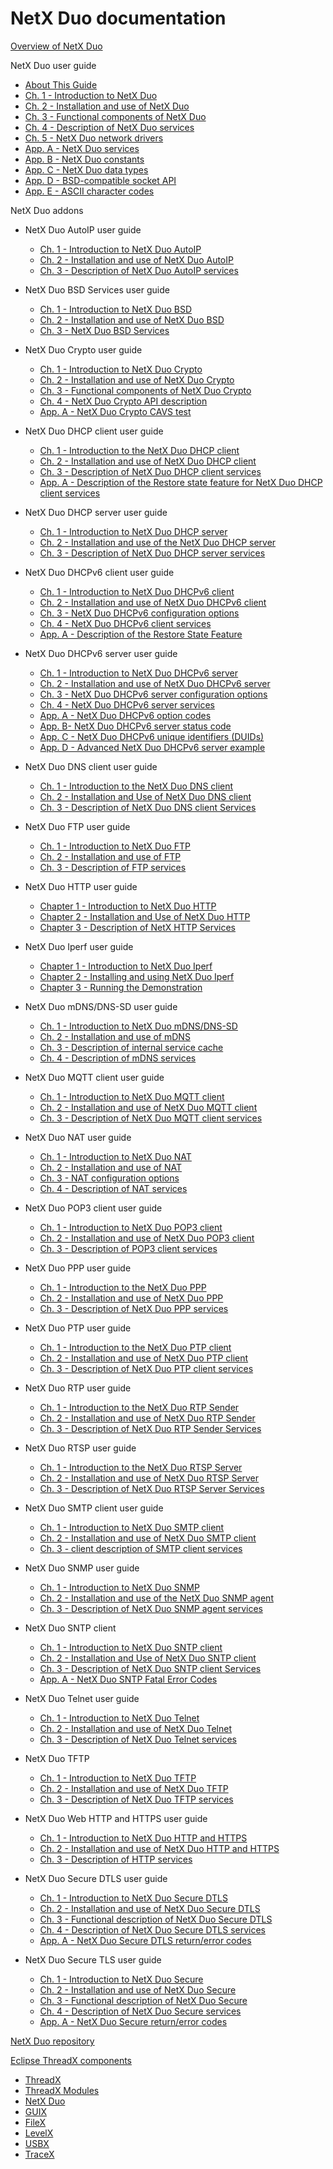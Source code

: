 # NetX Duo documentation

[Overview of NetX Duo](overview-netx-duo.md)

NetX Duo user guide
- [About This Guide](about-this-guide.md)
- [Ch. 1 - Introduction to NetX Duo](chapter1.md)
- [Ch. 2 - Installation and use of NetX Duo](chapter2.md)
- [Ch. 3 - Functional components of NetX Duo](chapter3.md)
- [Ch. 4 - Description of NetX Duo services](chapter4.md)
- [Ch. 5 - NetX Duo network drivers](chapter5.md)
- [App. A - NetX Duo services](appendix-a.md)
- [App. B - NetX Duo constants](appendix-b.md)
- [App. C - NetX Duo data types](appendix-c.md)
- [App. D - BSD-compatible socket API](appendix-d.md)
- [App. E - ASCII character codes](appendix-e.md)

NetX Duo addons
- NetX Duo AutoIP user guide
  - [Ch. 1 - Introduction to NetX Duo AutoIP](netx-duo-auto-ip/chapter1.md)
  - [Ch. 2 - Installation and use of NetX Duo AutoIP](netx-duo-auto-ip/chapter2.md)
  - [Ch. 3 - Description of NetX Duo AutoIP services](netx-duo-auto-ip/chapter3.md)

- NetX Duo BSD Services user guide
  - [Ch. 1 - Introduction to NetX Duo BSD](netx-duo-bsd/chapter1.md)
  - [Ch. 2 - Installation and use of NetX Duo BSD](netx-duo-bsd/chapter2.md)
  - [Ch. 3 - NetX Duo BSD Services](netx-duo-bsd/chapter3.md)

- NetX Duo Crypto user guide
  - [Ch. 1 - Introduction to NetX Duo Crypto](netx-duo-crypto/chapter1.md)
  - [Ch. 2 - Installation and use of NetX Duo Crypto](netx-duo-crypto/chapter2.md)
  - [Ch. 3 - Functional components of NetX Duo Crypto](netx-duo-crypto/chapter3.md)
  - [Ch. 4 - NetX Duo Crypto API description](netx-duo-crypto/chapter4.md)
  - [App. A - NetX Duo Crypto CAVS test](netx-duo-crypto/appendix-a.md)

- NetX Duo DHCP client user guide
  - [Ch. 1 - Introduction to the NetX Duo DHCP client](netx-duo-dhcp-client/chapter1.md)
  - [Ch. 2 - Installation and use of NetX Duo DHCP client](netx-duo-dhcp-client/chapter2.md)
  - [Ch. 3 - Description of NetX Duo DHCP client services](netx-duo-dhcp-client/chapter3.md)
  - [App. A - Description of the Restore state feature for NetX Duo DHCP client services](netx-duo-dhcp-client/appendix-a.md)

- NetX Duo DHCP server user guide
  - [Ch. 1 - Introduction to NetX Duo DHCP server](netx-duo-dhcp-server/chapter1.md)
  - [Ch. 2 - Installation and use of the NetX Duo DHCP server](netx-duo-dhcp-server/chapter2.md)
  - [Ch. 3 - Description of NetX Duo DHCP server services](netx-duo-dhcp-server/chapter3.md)

- NetX Duo DHCPv6 client user guide
  - [Ch. 1 - Introduction to NetX Duo DHCPv6 client](netx-duo-dhcpv6-client/chapter1.md)
  - [Ch. 2 - Installation and use of NetX Duo DHCPv6 client](netx-duo-dhcpv6-client/chapter2.md)
  - [Ch. 3 - NetX Duo DHCPv6 configuration options](netx-duo-dhcpv6-client/chapter3.md)
  - [Ch. 4 - NetX Duo DHCPv6 client services](netx-duo-dhcpv6-client/chapter4.md)
  - [App. A - Description of the Restore State Feature](netx-duo-dhcpv6-client/appendix-a.md)

- NetX Duo DHCPv6 server user guide
  - [Ch. 1 - Introduction to NetX Duo DHCPv6 server](netx-duo-dhcpv6-server/chapter1.md)
  - [Ch. 2 - Installation and use of NetX Duo DHCPv6 server](netx-duo-dhcpv6-server/chapter2.md)
  - [Ch. 3 - NetX Duo DHCPv6 server configuration options](netx-duo-dhcpv6-server/chapter3.md)
  - [Ch. 4 - NetX Duo DHCPv6 server services](netx-duo-dhcpv6-server/chapter4.md)
  - [App. A - NetX Duo DHCPv6 option codes](netx-duo-dhcpv6-server/appendix-a.md)
  - [App. B- NetX Duo DHCPv6 server status code](netx-duo-dhcpv6-server/appendix-b.md)
  - [App. C - NetX Duo DHCPv6 unique identifiers (DUIDs)](netx-duo-dhcpv6-server/appendix-c.md)
  - [App. D - Advanced NetX Duo DHCPv6 server example](netx-duo-dhcpv6-server/appendix-d.md)

- NetX Duo DNS client user guide
  - [Ch. 1 - Introduction to the NetX Duo DNS client](netx-duo-dns/chapter1.md)
  - [Ch. 2 - Installation and Use of NetX Duo DNS client](netx-duo-dns/chapter2.md)
  - [Ch. 3 - Description of NetX Duo DNS client Services](netx-duo-dns/chapter3.md)

- NetX Duo FTP user guide
  - [Ch. 1 - Introduction to NetX Duo FTP](netx-duo-ftp/chapter1.md)
  - [Ch. 2 - Installation and use of FTP](netx-duo-ftp/chapter2.md)
  - [Ch. 3 - Description of FTP services](netx-duo-ftp/chapter3.md)

- NetX Duo HTTP user guide
  - [Chapter 1 - Introduction to NetX Duo HTTP](netx-duo-http/Chapter1.md)
  - [Chapter 2 - Installation and Use of NetX Duo HTTP](netx-duo-http/Chapter2.md)
  - [Chapter 3 - Description of NetX HTTP Services](netx-duo-http/Chapter3.md)

- NetX Duo Iperf user guide
  - [Chapter 1 - Introduction to NetX Duo Iperf](netx-duo-iperf/chapter1.md)
  - [Chapter 2 - Installing and using NetX Duo Iperf](netx-duo-iperf/chapter2.md)
  - [Chapter 3 - Running the Demonstration](netx-duo-iperf/chapter3.md)

- NetX Duo mDNS/DNS-SD user guide
  - [Ch. 1 - Introduction to NetX Duo mDNS/DNS-SD](netx-duo-mdns/chapter1.md)
  - [Ch. 2 - Installation and use of mDNS](netx-duo-mdns/chapter2.md)
  - [Ch. 3 - Description of internal service cache](netx-duo-mdns/chapter3.md)
  - [Ch. 4 - Description of mDNS services](netx-duo-mdns/chapter4.md)

- NetX Duo MQTT client user guide
  - [Ch. 1 - Introduction to NetX Duo MQTT client](netx-duo-mqtt/chapter1.md)
  - [Ch. 2 - Installation and use of NetX Duo MQTT client](netx-duo-mqtt/chapter2.md)
  - [Ch. 3 - Description of NetX Duo MQTT client services](netx-duo-mqtt/chapter3.md)

- NetX Duo NAT user guide
  - [Ch. 1 - Introduction to NetX Duo NAT](netx-duo-nat/chapter1.md)
  - [Ch. 2 - Installation and use of NAT](netx-duo-nat/chapter2.md)
  - [Ch. 3 - NAT configuration options](netx-duo-nat/chapter3.md)
  - [Ch. 4 - Description of NAT services](netx-duo-nat/chapter4.md)

- NetX Duo POP3 client user guide
  - [Ch. 1 - Introduction to NetX Duo POP3 client](netx-duo-pop3-client/chapter1.md)
  - [Ch. 2 - Installation and use of NetX Duo POP3 client](netx-duo-pop3-client/chapter2.md)
  - [Ch. 3 - Description of POP3 client services](netx-duo-pop3-client/chapter3.md)

- NetX Duo PPP user guide
  - [Ch. 1 - Introduction to the NetX Duo PPP](netx-duo-ppp/chapter1.md)
  - [Ch. 2 - Installation and use of NetX Duo PPP](netx-duo-ppp/chapter2.md)
  - [Ch. 3 - Description of NetX Duo PPP services](netx-duo-ppp/chapter3.md)

- NetX Duo PTP user guide
  - [Ch. 1 - Introduction to the NetX Duo PTP client](netx-duo-ptp-client/chapter1.md)
  - [Ch. 2 - Installation and use of NetX Duo PTP client](netx-duo-ptp-client/chapter2.md)
  - [Ch. 3 - Description of NetX Duo PTP client services](netx-duo-ptp-client/chapter3.md)

- NetX Duo RTP user guide
  - [Ch. 1 - Introduction to the NetX Duo RTP Sender](netx-duo-rtp/chapter1.md)
  - [Ch. 2 - Installation and use of NetX Duo RTP Sender](netx-duo-rtp/chapter2.md)
  - [Ch. 3 - Description of NetX Duo RTP Sender Services](netx-duo-rtp/chapter3.md)

- NetX Duo RTSP user guide
  - [Ch. 1 - Introduction to the NetX Duo RTSP Server](netx-duo-rtsp/chapter1.md)
  - [Ch. 2 - Installation and use of NetX Duo RTSP Server](netx-duo-rtsp/chapter2.md)
  - [Ch. 3 - Description of NetX Duo RTSP Server Services](netx-duo-rtsp/chapter3.md)

- NetX Duo SMTP client user guide
  - [Ch. 1 - Introduction to NetX Duo SMTP client](netx-duo-smtp-client/chapter1.md)
  - [Ch. 2 - Installation and use of NetX Duo SMTP client](netx-duo-smtp-client/chapter2.md)
  - [Ch. 3 - client description of SMTP client services](netx-duo-smtp-client/chapter3.md)

- NetX Duo SNMP user guide
  - [Ch. 1 - Introduction to NetX Duo SNMP](netx-duo-snmp/chapter1.md)  
  - [Ch. 2 - Installation and use of the NetX Duo SNMP agent](netx-duo-snmp/chapter2.md)
  - [Ch. 3 - Description of NetX Duo SNMP agent services](netx-duo-snmp/chapter3.md)

- NetX Duo SNTP client
  - [Ch. 1 - Introduction to NetX Duo SNTP client](netx-duo-sntp-client/chapter1.md)
  - [Ch. 2 - Installation and Use of NetX Duo SNTP client](netx-duo-sntp-client/chapter2.md)
  - [Ch. 3 - Description of NetX Duo SNTP client Services](netx-duo-sntp-client/chapter3.md)
  - [App. A - NetX Duo SNTP Fatal Error Codes](netx-duo-sntp-client/appendix-a.md)

- NetX Duo Telnet user guide
  - [Ch. 1 - Introduction to NetX Duo Telnet](netx-duo-telnet/chapter1.md)
  - [Ch. 2 - Installation and use of NetX Duo Telnet](netx-duo-telnet/chapter2.md)
  - [Ch. 3 - Description of NetX Duo Telnet services](netx-duo-telnet/chapter3.md)

- NetX Duo TFTP
  - [Ch. 1 - Introduction to NetX Duo TFTP](netx-duo-tftp/chapter1.md)
  - [Ch. 2 - Installation and use of NetX Duo TFTP](netx-duo-tftp/chapter2.md)
  - [Ch. 3 - Description of NetX Duo TFTP services](netx-duo-tftp/chapter3.md)

- NetX Duo Web HTTP and HTTPS user guide
  - [Ch. 1 - Introduction to NetX Duo HTTP and HTTPS](netx-duo-web-http/chapter1.md)
  - [Ch. 2 - Installation and use of NetX Duo HTTP and HTTPS](netx-duo-web-http/chapter2.md)
  - [Ch. 3 - Description of HTTP services](netx-duo-web-http/chapter3.md)

- NetX Duo Secure DTLS user guide
  - [Ch. 1 - Introduction to NetX Duo Secure DTLS](netx-duo-secure-dtls/chapter1.md)
  - [Ch. 2 - Installation and use of NetX Duo Secure DTLS](netx-duo-secure-dtls/chapter2.md)
  - [Ch. 3 - Functional description of NetX Duo Secure DTLS](netx-duo-secure-dtls/chapter3.md)
  - [Ch. 4 - Description of NetX Duo Secure DTLS services](netx-duo-secure-dtls/chapter4.md)
  - [App. A - NetX Duo Secure DTLS return/error codes](netx-duo-secure-dtls/appendix-a.md)

- NetX Duo Secure TLS user guide
  - [Ch. 1 - Introduction to NetX Duo Secure](netx-duo-secure-tls/chapter1.md)
  - [Ch. 2 - Installation and use of NetX Duo Secure](netx-duo-secure-tls/chapter2.md)
  - [Ch. 3 - Functional description of NetX Duo Secure](netx-duo-secure-tls/chapter3.md)
  - [Ch. 4 - Description of NetX Duo Secure services](netx-duo-secure-tls/chapter4.md)
  - [App. A - NetX Duo Secure return/error codes](netx-duo-secure-tls/appendix-a.md)

[NetX Duo repository](https://github.com/eclipse-threadx/netxduo)


[Eclipse ThreadX components](../../README.md)
- [ThreadX](../threadx/index.md)
- [ThreadX Modules](../threadx-modules/index.md)
- [NetX Duo](../netx-duo/index.md)
- [GUIX](../guix/index.md)
- [FileX](../filex/index.md)
- [LevelX](../levelx/index.md)
- [USBX](../usbx/index.md)
- [TraceX](../tracex/index.md)
